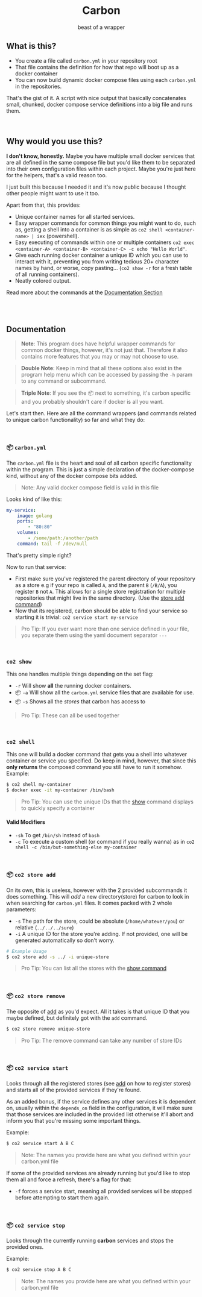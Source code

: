 <h1 align="center">Carbon</h1>
<p align="center">beast of a wrapper</p>

## What is this?
- You create a file called `carbon.yml` in your repository root
- That file contains the definition for how that repo will boot up as a docker container
- You can now build dynamic docker compose files using each `carbon.yml` in the repositories.

That's the gist of it. A script with nice output that basically concatenates small, chunked, docker compose service definitions
into a big file and runs them.

<br/>

## Why would you use this?
**I don't know, honestly.** Maybe you have multiple small docker services that are all defined in the same compose file but you'd like them to be separated into their own 
configuration files within each project. Maybe you're just here for the helpers, that's a valid reason too. 

I just built this because I needed it and it's now
public because I thought other people might want to use it too.

Apart from that, this provides:
- Unique container names for all started services.
- Easy wrapper commands for common things you might want to do, such as, getting a shell into a container is as simple as `co2 shell <container-name> | iex` (powershell).
- Easy executing of commands within one or multiple containers `co2 exec <container-A> <container-B> <container-C> -c echo "Hello World"`.
- Give each running docker container a unique ID which you can use to interact with it, preventing you from writing tedious 20+ character names by hand, or worse, copy pasting... (`co2 show -r` for a fresh table of all running containers).
- Neatly colored output.

Read more about the commands at the [Documentation Section](#documentation)


<br/>



<br/>

## Documentation
> **Note**: This program does have helpful wrapper commands for common docker things, however, it's not just that. Therefore it also contains more features that you may or may not choose to use.

> **Double Note**: Keep in mind that all these options also exist in the program help menu which can be accessed by passing the `-h` param to any command or subcommand.

> **Triple Note**:  If you see the 📦 next to something, it's carbon specific and you probably shouldn't care if docker is all you want.

Let's start then. Here are all the command wrappers (and commands related to unique carbon functionality) so far and what they do:

<br/>

### 📦 `carbon.yml`
The `carbon.yml` file is the heart and soul of all carbon specific functionality within the program.
This is just a simple declaration of the docker-compose kind, without any of the docker compose bits added.

> Note: Any valid docker compose field is valid in this file

Looks kind of like this:
```yaml
my-service:
    image: golang
    ports:
        - "80:80"
    volumes:
        - /some/path:/another/path
    command: tail -f /dev/null
```

That's pretty simple right?

Now to run that service:
- First make sure you've registered the parent directory of your repository as a store e.g if your repo is called `A`, and the parent `B` (`/B/A`), you register `B` not `A`. This allows for a single store registration
for multiple repositories that might live in the same directory. (Use the [store add command](#%F0%9F%93%A6-co2-store-add))
- Now that its registered, carbon should be able to find your service so starting it is trivial: `co2 service start my-service`

> Pro Tip: If you ever want more than one service defined in your file, you separate them using the yaml document separator `---`

<br/>

### `co2 show`
This one handles multiple things depending on the set flag:
- `-r` Will show **all** the running docker containers.
- 📦 `-a` Will show all the `carbon.yml` service files that are available for use.
- 📦 `-s` Shows all the _stores_ that carbon has access to

> Pro Tip: These can all be used together

<br/>

### `co2 shell`
This one will build a docker command that gets you a shell into whatever container or service you specified.
Do keep in mind, however, that since this **only returns** the composed command you still have to run it somehow.
Example:
```bash
$ co2 shell my-container
$ docker exec -it my-container /bin/bash
```
> Pro Tip: You can use the unique IDs that the [show](#co2-show) command displays to quickly specify a container

#### Valid Modifiers
- `-sh` To get `/bin/sh` instead of `bash`
- `-c` To execute a custom shell (or command if you really wanna) as in `co2 shell -c /bin/but-something-else my-container`

<br/>

### 📦 `co2 store add`
On its own, this is useless, however with the 2 provided subcommands it does something.
This will _add_ a new directory(store) for carbon to look in when searching for `carbon.yml` files. It comes packed with 2 whole parameters:
- `-s` The path for the store, could be absolute (`/home/whatever/you`) or relative (`../../../sure`)
- `-i` A unique ID for the store you're adding. If not provided, one will be generated automatically so don't worry.
```bash
# Example Usage
$ co2 store add -s ../ -i unique-store
```
> Pro Tip: You can list all the stores with the [show command](#co2-show)

<br/>

### 📦 `co2 store remove`
The opposite of [add](#%F0%9F%93%A6-co2-store-add) as you'd expect. All it takes is that unique ID that you maybe defined, but definitely got with the `add` command.
```bash
$ co2 store remove unique-store
```
> Pro Tip: The remove command can take any number of store IDs

<br/>

### 📦 `co2 service start`
Looks through all the registered stores (see [add](#%F0%9F%93%A6-co2-store-add) on how to register stores) and starts all of the provided services
if they're found. 

As an added bonus, if the service defines any other services it is dependent on, usually within the `depends_on` field in the configuration, it will make sure that
those services are included in the provided list otherwise it'll abort and inform you that you're missing some important things.

Example:
```bash
$ co2 service start A B C
```
> Note: The names you provide here are what you defined within your carbon.yml file

If some of the provided services are already running but you'd like to stop them all and force a refresh, there's a flag for that:
- `-f` forces a service start, meaning all provided services will be stopped before attempting to start them again.

<br/>

### 📦 `co2 service stop`
Looks through the currently running **carbon** services and stops the provided ones.

Example:
```bash
$ co2 service stop A B C
```
> Note: The names you provide here are what you defined within your carbon.yml file